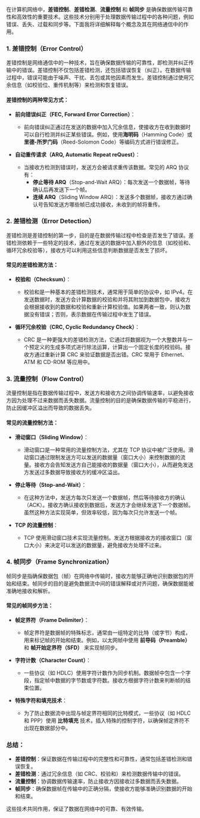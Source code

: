 在计算机网络中，**差错控制**、**差错检测**、**流量控制** 和 **帧同步** 是确保数据传输可靠性和高效性的重要技术。这些技术分别用于处理数据传输过程中的各种问题，例如错误、丢失、过载和同步等。下面我将详细解释每个概念及其在网络通信中的作用。

### 1. **差错控制（Error Control）**
差错控制是网络通信中的一种技术，旨在确保数据传输的可靠性，即检测并纠正传输中的错误。差错控制不仅包括差错检测，还包括错误恢复（纠正）。在数据传输过程中，错误可能由于噪声、干扰、丢包或其他因素而发生。差错控制通过使用冗余信息（如校验位、重传机制等）来检测和恢复错误。

#### 差错控制的两种常见方式：
- **前向错误纠正（FEC, Forward Error Correction）**：
  - 前向错误纠正通过在发送的数据中加入冗余信息，使接收方在收到数据时可以自行检测并纠正某些错误。例如，使用**海明码**（Hamming Code）或**里德-所罗门码**（Reed-Solomon Code）等编码方式进行错误修正。
  
- **自动重传请求（ARQ, Automatic Repeat reQuest）**：
  - 当接收方检测到错误时，发送方会被请求重传该数据。常见的 ARQ 协议有：
    - **停止等待 ARQ**（Stop-and-Wait ARQ）：每次发送一个数据帧，等待确认后再发送下一个帧。
    - **连续 ARQ**（Sliding Window ARQ）：发送多个数据帧，接收方通过确认号告知发送方哪些帧已成功接收，未收到的帧将重传。

### 2. **差错检测（Error Detection）**
差错检测是差错控制的第一步，目的是在数据传输过程中检查是否发生了错误。差错检测依赖于一些特定的技术，通过在发送的数据中加入额外的信息（如校验和、循环冗余校验等），接收方可以利用这些信息判断数据是否发生了损坏。

#### 常见的差错检测方法：
- **校验和（Checksum）**：
  - 校验和是一种基本的差错检测技术，通常用于简单的协议中，如 IPv4。在发送数据时，发送方会计算数据的校验和并将其附加到数据包中，接收方会根据接收到的数据和校验和重新计算校验值。如果两者一致，则认为数据没有错误；否则，表示数据在传输过程中发生了错误。
  
- **循环冗余校验（CRC, Cyclic Redundancy Check）**：
  - CRC 是一种更强大的差错检测方法，它通过将数据视为一个大整数并与一个预定义的生成多项式进行除法运算，计算出一个固定长度的校验码。接收方通过重新计算 CRC 来验证数据是否出错。CRC 常用于 Ethernet、ATM 和 CD-ROM 等应用中。

### 3. **流量控制（Flow Control）**
流量控制是指在数据传输过程中，发送方和接收方之间协调传输速率，以避免接收方因为处理不过来数据而丢失数据。流量控制的目的是确保数据传输的平稳进行，防止因缓冲区溢出而导致的数据丢失。

#### 常见的流量控制方法：
- **滑动窗口（Sliding Window）**：
  - 滑动窗口是一种常用的流量控制方法，尤其在 TCP 协议中被广泛使用。滑动窗口通过限制发送方可以发送的数据量（窗口大小）来控制数据的流量。接收方会告知发送方自己能接收的数据量（窗口大小），从而避免发送方发送过多数据导致接收方的缓冲区溢出。
  
- **停止等待（Stop-and-Wait）**：
  - 在这种方法中，发送方每次只发送一个数据帧，然后等待接收方的确认（ACK）。接收方确认接收到数据后，发送方才会继续发送下一个数据帧。虽然这种方法实现简单，但效率较低，因为每次只允许发送一个帧。

- **TCP 的流量控制**：
  - TCP 使用滑动窗口技术实现流量控制。发送方根据接收方的接收窗口（窗口大小）来决定可以发送的数据量，避免接收方处理不过来。

### 4. **帧同步（Frame Synchronization）**
帧同步是指确保数据包（帧）在网络中传输时，接收方能够正确地识别数据包的开始和结束。帧同步的目的是避免数据流中间的错误解释或对齐问题，确保数据能被准确地接收和解析。

#### 常见的帧同步方法：
- **帧定界符（Frame Delimiter）**：
  - 帧定界符是数据帧的特殊标志，通常由一组特定的比特（或字节）构成，用来标记帧的开始和结束。例如，以太网帧中使用 **前导码（Preamble）** 和 **帧开始定界符（SFD）** 来实现帧同步。
  
- **字符计数（Character Count）**：
  - 一些协议（如 HDLC）使用字符计数作为同步机制。数据帧中包含一个字段，指定帧中数据的字节数或字符数。接收方根据字符计数来判断帧的结束位置。

- **特殊字符和填充技术**：
  - 为了防止数据流中出现与帧定界符相同的比特模式，一些协议（如 HDLC 和 PPP）使用 **比特填充** 技术，插入特殊的控制字符，以确保帧定界符不出现在数据部分中。

### 总结：
- **差错控制**：保证数据在传输过程中的完整性和可靠性，通常包括差错检测和错误恢复。
- **差错检测**：通过冗余信息（如 CRC、校验和）来检测数据传输中的错误。
- **流量控制**：协调数据传输速率，防止接收方因接收过多数据而丢失数据。
- **帧同步**：确保数据帧在传输中的正确分隔，使接收方能够准确识别数据的开始和结束。

这些技术共同作用，保证了数据在网络中的可靠、有效传输。